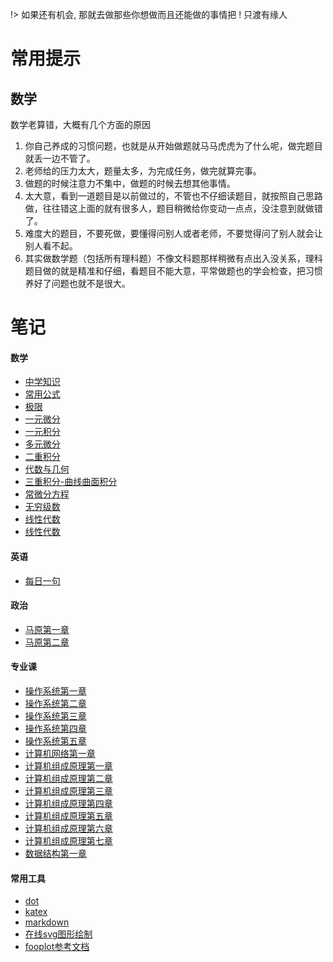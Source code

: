 !> 如果还有机会, 那就去做那些你想做而且还能做的事情把 ! 只渡有缘人  

<div hidden="hidden">

# <iframe id="onlineMusic" frameborder="no" border="0" marginwidth="0" marginheight="0" width=220 height=86 src="//music.163.com/outchain/player?type=2&id=1330348068&auto=0&height=66"></iframe> 

</div>

# 常用提示
## 数学
数学老算错，大概有几个方面的原因
1. 你自己养成的习惯问题，也就是从开始做题就马马虎虎为了什么呢，做完题目就丢一边不管了。
2. 老师给的压力太大，题量太多，为完成任务，做完就算完事。
3. 做题的时候注意力不集中，做题的时候去想其他事情。
4. 太大意，看到一道题目是以前做过的，不管也不仔细读题目，就按照自己思路做，往往错这上面的就有很多人，题目稍微给你变动一点点，没注意到就做错了。
5. 难度大的题目，不要死做，要懂得问别人或者老师，不要觉得问了别人就会让别人看不起。
6. 其实做数学题（包括所有理科题）不像文科题那样稍微有点出入没关系，理科题目做的就是精准和仔细，看题目不能大意，平常做题也的学会检查，把习惯养好了问题也就不是很大。

# 笔记
<!-- tabs:start -->

#### **数学**

* [中学知识](数学/文档/00_中学知识.md)
* [常用公式](数学/文档/00_常用公式.md)
* [极限](数学/文档/01_极限.md)
* [一元微分](数学/文档/02_一元微分.md)
* [一元积分](数学/文档/03_一元积分.md)
* [多元微分](数学/文档/04_多元微分.md)
* [二重积分](数学/文档/05_二重积分.md)
* [代数与几何](数学/文档/06_代数与几何.md)
* [三重积分-曲线曲面积分](数学/文档/07_三重积分-曲线曲面积分.md)
* [常微分方程](数学/文档/08_常微分方程.md)
* [无穷级数](数学/文档/09_无穷级数.md)
* [线性代数](数学/文档/10_线性代数.md)
* [线性代数](数学/文档/11_概率论.md)

#### **英语**

* [每日一句](英语/daily.md)

#### **政治**

* [马原第一章](政治/马原/第一章.md)
* [马原第二章](政治/马原/第二章.md)

#### **专业课**

* [操作系统第一章](专业课/操作系统/第一章.md)
* [操作系统第二章](专业课/操作系统/第二章.md)
* [操作系统第三章](专业课/操作系统/第三章.md)
* [操作系统第四章](专业课/操作系统/第四章.md)
* [操作系统第五章](专业课/操作系统/第五章.md)
* [计算机网络第一章](专业课/计算机网络/第一章.md)
* [计算机组成原理第一章](专业课/计算机组成原理/第一章.md)
* [计算机组成原理第二章](专业课/计算机组成原理/第二章.md)
* [计算机组成原理第三章](专业课/计算机组成原理/第三章.md)
* [计算机组成原理第四章](专业课/计算机组成原理/第四章.md)
* [计算机组成原理第五章](专业课/计算机组成原理/第五章.md)
* [计算机组成原理第六章](专业课/计算机组成原理/第六章.md)
* [计算机组成原理第七章](专业课/计算机组成原理/第七章.md)
* [数据结构第一章](专业课/数据结构/第一章.md)

#### **常用工具**

* [dot](使用技巧/dot.md)
* [katex](使用技巧/katex.md)
* [markdown](使用技巧/markdown.md)
* [在线svg图形绘制](http://tools.jb51.net/aideddesign/fooplot#W3sidHlwZSI6MCwiZXEiOiJ4XjIiLCJjb2xvciI6IiMwMDAwMDAifSx7InR5cGUiOjEwMDAsInNpemUiOls2MTgsMzY4XX1d)
* [fooplot参考文档](http://www.fooplot.com/faq)

<!-- tabs:end -->